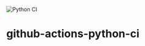 ![Python CI](https://github.com/dexteronline/github-actions-python-ci/actions/workflows/python-ci.yml/badge.svg)
# github-actions-python-ci
<!-- Triggering GitHub Actions -->
